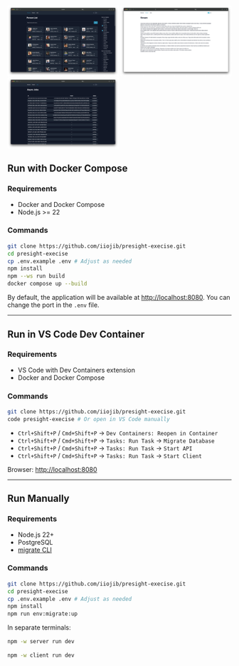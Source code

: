 <img src=".github/preview-1.png" alt="Preview 1" width="250" /> <img src=".github/preview-2.png" alt="Preview 2" width="250" /> <img src=".github/preview-3.png" alt="Preview 3" width="250" />

## Run with Docker Compose

### Requirements
- Docker and Docker Compose
- Node.js >= 22

### Commands
```sh
git clone https://github.com/iiojib/presight-execise.git
cd presight-execise
cp .env.example .env # Adjust as needed
npm install
npm --ws run build
docker compose up --build
```
By default, the application will be available at [http://localhost:8080](http://localhost:8080).
You can change the port in the `.env` file.

---

## Run in VS Code Dev Container

### Requirements
- VS Code with Dev Containers extension
- Docker and Docker Compose

### Commands
```sh
git clone https://github.com/iiojib/presight-execise.git
code presight-execise # Or open in VS Code manually
```
- `Ctrl+Shift+P` / `Cmd+Shift+P` -> `Dev Containers: Reopen in Container`
- `Ctrl+Shift+P` / `Cmd+Shift+P` -> `Tasks: Run Task` -> `Migrate Database`
- `Ctrl+Shift+P` / `Cmd+Shift+P` -> `Tasks: Run Task` -> `Start API`
- `Ctrl+Shift+P` / `Cmd+Shift+P` -> `Tasks: Run Task` -> `Start Client`

Browser: [http://localhost:8080](http://localhost:8080)

---

## Run Manually

### Requirements
- Node.js 22+
- PostgreSQL
- [migrate CLI](https://github.com/golang-migrate/migrate/tree/master/cmd/migrate)

### Commands
```sh
git clone https://github.com/iiojib/presight-execise.git
cd presight-execise
cp .env.example .env # Adjust as needed
npm install
npm run env:migrate:up
```
In separate terminals:
```sh
npm -w server run dev
```
```sh
npm -w client run dev
```
